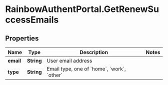 # RainbowAuthentPortal.GetRenewSuccessEmails

## Properties

Name | Type | Description | Notes
------------ | ------------- | ------------- | -------------
**email** | **String** | User email address | 
**type** | **String** | Email type, one of &#x60;home&#x60;, &#x60;work&#x60;, &#x60;other&#x60; | 


